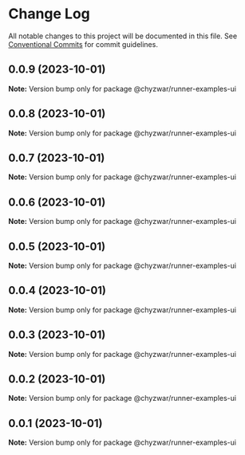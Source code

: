 # Change Log

All notable changes to this project will be documented in this file.
See [Conventional Commits](https://conventionalcommits.org) for commit guidelines.

## 0.0.9 (2023-10-01)

**Note:** Version bump only for package @chyzwar/runner-examples-ui





## 0.0.8 (2023-10-01)

**Note:** Version bump only for package @chyzwar/runner-examples-ui





## 0.0.7 (2023-10-01)

**Note:** Version bump only for package @chyzwar/runner-examples-ui





## 0.0.6 (2023-10-01)

**Note:** Version bump only for package @chyzwar/runner-examples-ui





## 0.0.5 (2023-10-01)

**Note:** Version bump only for package @chyzwar/runner-examples-ui





## 0.0.4 (2023-10-01)

**Note:** Version bump only for package @chyzwar/runner-examples-ui





## 0.0.3 (2023-10-01)

**Note:** Version bump only for package @chyzwar/runner-examples-ui





## 0.0.2 (2023-10-01)

**Note:** Version bump only for package @chyzwar/runner-examples-ui





## 0.0.1 (2023-10-01)

**Note:** Version bump only for package @chyzwar/runner-examples-ui
